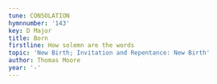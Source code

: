 ```yaml
---
tune: CONSOLATION
hymnnumber: '143'
key: D Major
title: Born
firstline: How solemn are the words
topic: 'New Birth; Invitation and Repentance: New Birth'
author: Thomas Moore
year: '-'
---
```


